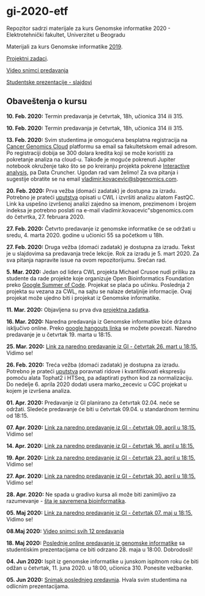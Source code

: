 # gi-2020-etf
Repozitor sadrzi materijale za kurs Genomske informatike 2020 - Elektrotehnički fakultet, Univerzitet u Beogradu

Materijali za kurs Genomske informatike [2019](https://github.com/vladimirkovacevic/gi-2019-etf).

[Projektni zadaci](https://docs.google.com/document/d/1i0J7V2VtIIqHuQw3GbmjRi8xkk91L2A-g0NhGNrs8KU/edit?ts=5e68c2c5#).

[Video snimci predavanja](https://www.youtube.com/watch?v=aLIJ-Uy5AdE&list=PLGJwCUeHsVMeFJ1AeDwe7QpjZWiI3dhwS&index=2&t=173s)

[Studentske prezentacije - slajdovi](https://docs.google.com/presentation/d/19rQpjXwh2AM2TQJ8S5Apexi8FhNOm12urbhg8jWMOY0/edit?usp=sharing)

## Obaveštenja o kursu

**10. Feb. 2020:** Termin predavanja je četvrtak, 18h, učionica 314 ili 315.

**10. Feb. 2020:** Termin predavanja je četvrtak, 18h, učionica 314 ili 315.

**13. Feb. 2020:**  Svim studentima je omogućena besplatna registracija na [Cancer Genomics Cloud](http://www.cancergenomicscloud.org/) platformu sa email sa fakultetskom email adresom. Po registraciji dobija se 300 dolara kredita koji se može koristiti za pokretanje analiza na cloud-u. Takođe je moguće pokrenuti Jupiter notebook okruženje tako što se po kreiranju projekta pokrene [Interactive analysis](https://docs.sevenbridges.com/docs/interactive-analysis-on-the-platform), pa
Data Cruncher. Ugodan rad vam želimo! Za sva pitanja i sugestije obratite se na email vladimir.kovacevic@sbgenomics.com.

**20. Feb. 2020:**  Prva vežba (domaći zadatak) je dostupna za izradu. Potrebno je prateći [uputstva](https://github.com/vladimirkovacevic/gi-2020-etf/blob/master/exercise/fastqc/FastQC_Wrapping_exercise.pdf) opisati u CWL i izvršiti analizu alatom FastQC. Link ka uspešno izvršenoj analizi zajedno sa imenom, prezimenom i brojem indeksa je potrebno poslati na e-mail vladimir.kovacevic"sbgenomics.com do četvrtka, 27. februara 2020.

**27. Feb. 2020:**  Četvrto predavanje iz genomske informatike će se održati u sredu, 4. marta 2020. godine u učionici 55 sa početkom u 18h.

**27. Feb. 2020:**  Druga vežba (domaći zadatak) je dostupna za izradu. Tekst je u slajdovima sa predavanja treće lekcije. Rok za izradu je 5. mart 2020. Za sva pitanja napravite issue na ovom repozitorijumu. Srećan rad.

**5. Mar. 2020:** Jedan od lidera CWL projekta Michael Crusoe nudi priliku za studente da rade projekte koje organizuje Open Bioinformatics Foundation preko [Google Summer of Code](https://www.open-bio.org/events/gsoc/gsoc-project-ideas/). Projekat se plaća po učinku. Poslednja 2 projekta su vezana za CWL, na sajtu se nalaze detaljnije informacije. Ovaj projekat može ujedno biti i projekat iz Genomske informatike.

**11. Mar. 2020:** Objavljena su prva dva [projektna zadatka](https://docs.google.com/document/d/1i0J7V2VtIIqHuQw3GbmjRi8xkk91L2A-g0NhGNrs8KU/edit?ts=5e68c2c5#).

**16. Mar. 2020:** Naredna predavanja iz Genomske informatike biće držana isključivo online. Preko [google hangouts linka](https://meet.google.com/rux-avgm-psx) se možete povezati. Naredno predavanje je u četvrtak 19. marta u 18:15.

**25. Mar. 2020:** [Link za naredno predavanje iz GI - četvrtak 26. mart u 18:15.](https://meet.google.com/ewf-jtty-dzk) Vidimo se!

**26. Feb. 2020:**  Treća vežba (domaći zadatak) je dostupna za izradu. Potrebno je prateći [uputstva](https://github.com/vladimirkovacevic/gi-2020-etf/blob/master/exercise/gene_exp_quantification/kvantifikacija_domaci.pdf) poravnati ridove i kvantifikovati ekspresiju pomoću alata Tophat2 i HTSeq, pa adaptirati python kod za normalizaciju. Do nedelje 6. aprila 2020 dodati usera marko_zecevic u CGC projekat u kojem je izvršena analiza.

**01. Apr. 2020:** Predavanje iz GI planirano za četvrtak 02.04. neće se održati. Sledeće predavanje će biti u četvrtak 09.04. u standardnom terminu od 18:15. 

**07. Apr. 2020:** [Link za naredno predavanje iz GI - četvrtak 09. april u 18:15.](https://meet.google.com/gxo-nqgw-har) Vidimo se!

**14. Apr. 2020:** [Link za naredno predavanje iz GI - četvrtak 16. april u 18:15.](https://meet.google.com/qft-ktvq-wdi)

**19. Apr. 2020:** [Link za naredno predavanje iz GI - četvrtak 23. april u 18:15.](https://meet.google.com/wch-tzrb-bsr) Vidimo se!

**27. Apr. 2020:** [Link za naredno predavanje iz GI - četvrtak 30. april u 18:15.](https://meet.google.com/cgh-vinv-ddt) Vidimo se!

**28. Apr. 2020:** Ne spada u gradivo kursa ali može biti zanimljivo za razumevanje - [šta je savremena bioinformatika](https://www.sevenbridges.com/assessing-state-of-the-art-bioinformatics/).

**05. Maj 2020:** [Link za naredno predavanje iz GI - četvrtak 07. maj u 18:15.](https://meet.google.com/cgh-vinv-ddt) Vidimo se!

**08.Maj 2020:** [Video snimci svih 12 predavanja](https://www.youtube.com/watch?v=aLIJ-Uy5AdE&list=PLGJwCUeHsVMeFJ1AeDwe7QpjZWiI3dhwS&index=2&t=173s)

**18. Maj 2020:** [Poslednje online predavanje iz genomske informatike](https://meet.google.com/vnx-hipa-tqh) sa studentiskim prezentacijama ce biti odrzano 28. maja u 18:00. Dobrodosli!

**04. Jun 2020:** Ispit iz genomske informatike u junskom ispitnom roku će biti odžan u četvrtak, 11. juna 2020. u 18:00, učionica 310. Ponesite vežbanke.

**05. Jun 2020:** [Snimak poslednjeg predavnja](https://www.youtube.com/watch?v=B2EKCGjj1hU&list=PLGJwCUeHsVMeFJ1AeDwe7QpjZWiI3dhwS&index=14&t=0s). Hvala svim studentima na odlicnim prezentacijama.
